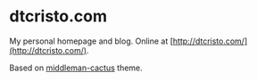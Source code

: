 # dtcristo.com

My personal homepage and blog. Online at [http://dtcristo.com/](http://dtcristo.com/).

Based on [middleman-cactus](https://github.com/dtcristo/middleman-cactus) theme.
